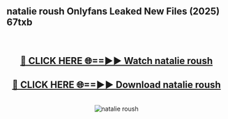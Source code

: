 <h2>natalie roush Onlyfans Leaked New Files (2025) 67txb</h2>
<br>
<div align="center">
<h2><a href="https://mediafiles.top/natalie_roush&ref=git" rel="nofollow">🔴 CLICK HERE 🌐==►► Watch natalie roush</a></h2>
<h2><a href="https://mediafiles.top/natalie_roush&ref=git" rel="nofollow">🔴 CLICK HERE 🌐==►► Download natalie roush</a></h2>
<br>
<a href="https://mediafiles.top/natalie_roush&ref=git" rel="nofollow" data-target="animated-image.originalLink"><img src="https://i.ibb.co.com/xMMVF88/686577567.gif" alt="natalie roush" style="max-width: 100%; display: inline-block;" data-target="animated-image.originalImage"></a>
</div>
<br>
<br>